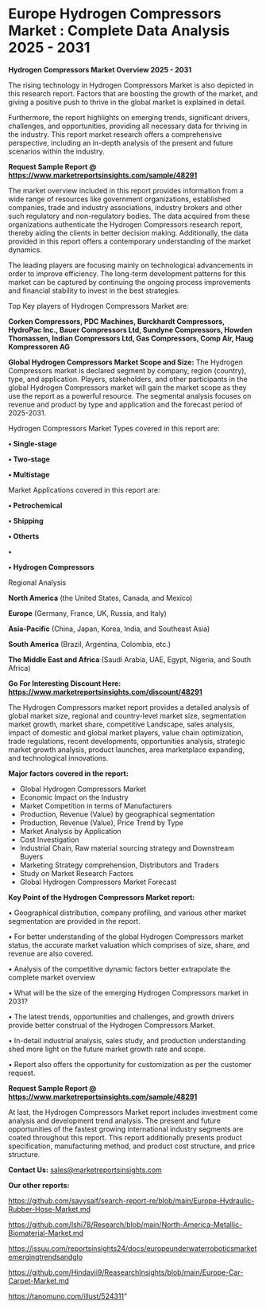 # Europe Hydrogen Compressors Market : Complete Data Analysis 2025 - 2031

<Strong> Hydrogen Compressors Market Overview 2025 - 2031</strong>

The rising technology in Hydrogen Compressors Market is also depicted in this research report. Factors that are boosting the growth of the market, and giving a positive push to thrive in the global market is explained in detail.

Furthermore, the report highlights on emerging trends, significant drivers, challenges, and opportunities, providing all necessary data for thriving in the industry. This report market research offers a comprehensive perspective, including an in-depth analysis of the present and future scenarios within the industry.

<strong>Request Sample Report @ <a href=https://www.marketreportsinsights.com/sample/48291>https://www.marketreportsinsights.com/sample/48291</a></strong>

The market overview included in this report provides information from a wide range of resources like government organizations, established companies, trade and industry associations, industry brokers and other such regulatory and non-regulatory bodies. The data acquired from these organizations authenticate the Hydrogen Compressors research report, thereby aiding the clients in better decision making. Additionally, the data provided in this report offers a contemporary understanding of the market dynamics.

The leading players are focusing mainly on technological advancements in order to improve efficiency. The long-term development patterns for this market can be captured by continuing the ongoing process improvements and financial stability to invest in the best strategies.

Top Key players of Hydrogen Compressors Market are:

<strong>Corken Compressors, PDC Machines, Burckhardt Compressors, HydroPac Inc., Bauer Compressors Ltd, Sundyne Compressors, Howden Thomassen, Indian Compressors Ltd, Gas Compressors, Comp Air, Haug Kompressoren AG</strong>

<strong><b>Global Hydrogen Compressors Market Scope and Size:</b></strong>
The Hydrogen Compressors market is declared segment by company, region (country), type, and application. Players, stakeholders, and other participants in the global Hydrogen Compressors market will gain the market scope as they use the report as a powerful resource. The segmental analysis focuses on revenue and product by type and application and the forecast period of 2025-2031.

Hydrogen Compressors Market Types covered in this report are:

<strong>•  Single-stage

•  Two-stage

•  Multistage</strong>

Market Applications covered in this report are:

<strong>•  Petrochemical

•  Shipping

•  Otherts

•  

•  Hydrogen Compressors</strong> 

Regional Analysis

<strong>North America</strong> (the United States, Canada, and Mexico)

<strong>Europe</strong> (Germany, France, UK, Russia, and Italy)

<strong>Asia-Pacific</strong> (China, Japan, Korea, India, and Southeast Asia)

<strong>South America</strong> (Brazil, Argentina, Colombia, etc.)

<strong>The Middle East and Africa</strong> (Saudi Arabia, UAE, Egypt, Nigeria, and South Africa)

<strong>Go For Interesting Discount Here: <a href=https://www.marketreportsinsights.com/discount/48291>https://www.marketreportsinsights.com/discount/48291</a></strong>

The Hydrogen Compressors market report provides a detailed analysis of global market size, regional and country-level market size, segmentation market growth, market share, competitive Landscape, sales analysis, impact of domestic and global market players, value chain optimization, trade regulations, recent developments, opportunities analysis, strategic market growth analysis, product launches, area marketplace expanding, and technological innovations.

<strong><b>Major factors covered in the report:</b></strong>
<ul>
  <li>Global Hydrogen Compressors Market </li>
  <li>Economic Impact on the Industry</li>
  <li>Market Competition in terms of Manufacturers</li>
  <li>Production, Revenue (Value) by geographical segmentation</li>
  <li>Production, Revenue (Value), Price Trend by Type</li>
  <li>Market Analysis by Application</li>
  <li>Cost Investigation</li>
  <li>Industrial Chain, Raw material sourcing strategy and Downstream Buyers</li>
  <li>Marketing Strategy comprehension, Distributors and Traders</li>
  <li>Study on Market Research Factors</li>
  <li>Global Hydrogen Compressors Market Forecast</li>
</ul>

<strong><b>Key Point of the Hydrogen Compressors Market report:</b></strong>

• Geographical distribution, company profiling, and various other market segmentation are provided in the report.

• For better understanding of the global Hydrogen Compressors market status, the accurate market valuation which comprises of size, share, and revenue are also covered.

• Analysis of the competitive dynamic factors better extrapolate the complete market overview

• What will be the size of the emerging Hydrogen Compressors market in 2031?

• The latest trends, opportunities and challenges, and growth drivers provide better construal of the Hydrogen Compressors Market.

• In-detail industrial analysis, sales study, and production understanding shed more light on the future market growth rate and scope.

• Report also offers the opportunity for customization as per the customer request.

<strong>Request Sample Report @ <a href=https://www.marketreportsinsights.com/sample/48291>https://www.marketreportsinsights.com/sample/48291</a></strong>

At last, the Hydrogen Compressors Market report includes investment come analysis and development trend analysis. The present and future opportunities of the fastest growing international industry segments are coated throughout this report. This report additionally presents product specification, manufacturing method, and product cost structure, and price structure.

<strong>Contact Us:</strong>
sales@marketreportsinsights.com

<strong>Our other reports:</strong>

<a href=https://github.com/sayysaif/search-report-re/blob/main/Europe-Hydraulic-Rubber-Hose-Market.md>https://github.com/sayysaif/search-report-re/blob/main/Europe-Hydraulic-Rubber-Hose-Market.md</a>

<a href=https://github.com/Ishi78/Research/blob/main/North-America-Metallic-Biomaterial-Market.md>https://github.com/Ishi78/Research/blob/main/North-America-Metallic-Biomaterial-Market.md</a>

<a href=https://issuu.com/reportsinsights24/docs/europeunderwaterroboticsmarketemergingtrendsandglo>https://issuu.com/reportsinsights24/docs/europeunderwaterroboticsmarketemergingtrendsandglo</a>

<a href=https://github.com/Hindavii9/ReasearchInsights/blob/main/Europe-Car-Carpet-Market.md>https://github.com/Hindavii9/ReasearchInsights/blob/main/Europe-Car-Carpet-Market.md</a>

<a href=https://tanomuno.com/illust/524311>https://tanomuno.com/illust/524311</a>"
